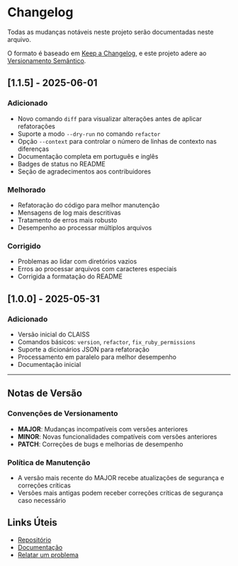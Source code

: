 # Changelog

Todas as mudanças notáveis neste projeto serão documentadas neste arquivo.

O formato é baseado em [Keep a Changelog](https://keepachangelog.com/pt-BR/1.0.0/),
e este projeto adere ao [Versionamento Semântico](https://semver.org/spec/v2.0.0.html).

## [1.1.5] - 2025-06-01

### Adicionado
- Novo comando `diff` para visualizar alterações antes de aplicar refatorações
- Suporte a modo `--dry-run` no comando `refactor`
- Opção `--context` para controlar o número de linhas de contexto nas diferenças
- Documentação completa em português e inglês
- Badges de status no README
- Seção de agradecimentos aos contribuidores

### Melhorado
- Refatoração do código para melhor manutenção
- Mensagens de log mais descritivas
- Tratamento de erros mais robusto
- Desempenho ao processar múltiplos arquivos

### Corrigido
- Problemas ao lidar com diretórios vazios
- Erros ao processar arquivos com caracteres especiais
- Corrigida a formatação do README

## [1.0.0] - 2025-05-31

### Adicionado
- Versão inicial do CLAISS
- Comandos básicos: `version`, `refactor`, `fix_ruby_permissions`
- Suporte a dicionários JSON para refatoração
- Processamento em paralelo para melhor desempenho
- Documentação inicial

---

## Notas de Versão

### Convenções de Versionamento

- **MAJOR**: Mudanças incompatíveis com versões anteriores
- **MINOR**: Novas funcionalidades compatíveis com versões anteriores
- **PATCH**: Correções de bugs e melhorias de desempenho

### Política de Manutenção

- A versão mais recente do MAJOR recebe atualizações de segurança e correções críticas
- Versões mais antigas podem receber correções críticas de segurança caso necessário

## Links Úteis

- [Repositório](https://github.com/JulioPapel/claiss)
- [Documentação](https://github.com/JulioPapel/claiss#readme)
- [Relatar um problema](https://github.com/JulioPapel/claiss/issues)
